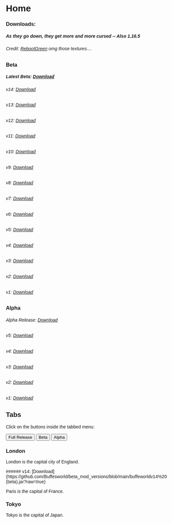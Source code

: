 # Home

### Downloads:
##### As they go down, they get more and more cursed   -- Also 1.16.5
###### Credit: [RebootGreen](https://mine.ly/RebootGreen.1) omg those textures....

### Beta
##### Latest Beta: [Download](https://github.com/Buffesworld/beta_mod_versions/blob/main/buffeworldv14%20(beta).jar?raw=true)
###### v14: [Download](https://github.com/Buffesworld/beta_mod_versions/blob/main/buffeworldv14%20(beta).jar?raw=true)
###### v13: [Download](https://github.com/Buffesworld/beta_mod_versions/blob/main/buffeworldv13%20(beta).jar?raw=true)
###### v12: [Download](https://github.com/Buffesworld/beta_mod_versions/blob/main/buffeworldv12%20(beta).jar?raw=true)
###### v11: [Download](https://github.com/Buffesworld/beta_mod_versions/blob/main/buffeworldv11%20(beta).jar?raw=true)
###### v10: [Download](https://github.com/Buffesworld/beta_mod_versions/blob/main/buffeworldv10%20(beta).jar?raw=true)
###### v9: [Download](https://github.com/Buffesworld/beta_mod_versions/blob/main/buffeworldv9%20(beta).jar?raw=true)
###### v8: [Download](https://github.com/Buffesworld/beta_mod_versions/blob/main/buffeworldv8%20(beta).jar?raw=true)
###### v7: [Download](https://github.com/Buffesworld/beta_mod_versions/blob/main/buffeworldv7%20(beta).jar?raw=true)
###### v6: [Download](https://github.com/Buffesworld/beta_mod_versions/blob/main/buffeworldv6%20(beta).jar?raw=true)
###### v5: [Download](https://github.com/Buffesworld/beta_mod_versions/blob/main/buffeworldv5%20(beta).jar?raw=true)
###### v4: [Download](https://github.com/Buffesworld/beta_mod_versions/blob/main/buffeworldv4.jar?raw=true)
###### v3: [Download](https://github.com/Buffesworld/beta_mod_versions/blob/main/buffeworldv3.jar?raw=true)
###### v2: [Download](https://github.com/Buffesworld/beta_mod_versions/blob/main/buffeworld%20v2.jar?raw=true)
###### v1: [Download](https://github.com/Buffesworld/beta_mod_versions/blob/main/buff-e-world%20v1.jar?raw=true)
 
### Alpha
###### Alpha Release: [Download](https://www.youtube.com/embed/O91DT1pR1ew?autoplay=1&controls=0&modestbranding=1&disablekb=1&loop=1&fs=1&mouse=0&t=10)
###### v5: [Download](https://www.youtube.com/embed/O91DT1pR1ew?autoplay=1&controls=0&modestbranding=1&disablekb=1&loop=1&fs=1&mouse=0&t=10)
###### v4: [Download](https://www.youtube.com/embed/O91DT1pR1ew?autoplay=1&controls=0&modestbranding=1&disablekb=1&loop=1&fs=1&mouse=0&t=10)
###### v3: [Download](https://www.youtube.com/embed/O91DT1pR1ew?autoplay=1&controls=0&modestbranding=1&disablekb=1&loop=1&fs=1&mouse=0&t=10)
###### v2: [Download](https://www.youtube.com/embed/O91DT1pR1ew?autoplay=1&controls=0&modestbranding=1&disablekb=1&loop=1&fs=1&mouse=0&t=10)
###### v1: [Download](https://www.youtube.com/embed/O91DT1pR1ew?autoplay=1&controls=0&modestbranding=1&disablekb=1&loop=1&fs=1&mouse=0&t=10)

<html>
<head>
<meta name="viewport" content="width=device-width, initial-scale=1">
<style>
body {font-family: Arial;}

/* Style the tab */
.tab {
  overflow: hidden;
  border: 1px solid #ccc;
  background-color: #f1f1f1;
}

/* Style the buttons inside the tab */
.tab button {
  background-color: inherit;
  float: left;
  border: none;
  outline: none;
  cursor: pointer;
  padding: 14px 16px;
  transition: 0.3s;
  font-size: 17px;
}

/* Change background color of buttons on hover */
.tab button:hover {
  background-color: #ddd;
}

/* Create an active/current tablink class */
.tab button.active {
  background-color: #ccc;
}

/* Style the tab content */
.tabcontent {
  display: none;
  padding: 6px 12px;
  border: 1px solid #ccc;
  border-top: none;
}
</style>
</head>
<body>

<h2>Tabs</h2>
<p>Click on the buttons inside the tabbed menu:</p>

<div class="tab">
  <button class="tablinks" onclick="openCity(event, 'Full Release')">Full Release</button>
  <button class="tablinks" onclick="openCity(event, 'Beta')">Beta</button>
  <button class="tablinks" onclick="openCity(event, 'Alpha')">Alpha</button>
</div>

<div id="Full Release" class="tabcontent">
  <h3>London</h3>
  <p>London is the capital city of England.</p>
</div>

<div id="Beta" class="tabcontent">
  ###### v14: [Download](https://github.com/Buffesworld/beta_mod_versions/blob/main/buffeworldv14%20(beta).jar?raw=true)
  <p>Paris is the capital of France.</p> 
</div>

<div id="Alpha" class="tabcontent">
  <h3>Tokyo</h3>
  <p>Tokyo is the capital of Japan.</p>
</div>

<script>
function openCity(evt, cityName) {
  var i, tabcontent, tablinks;
  tabcontent = document.getElementsByClassName("tabcontent");
  for (i = 0; i < tabcontent.length; i++) {
    tabcontent[i].style.display = "none";
  }
  tablinks = document.getElementsByClassName("tablinks");
  for (i = 0; i < tablinks.length; i++) {
    tablinks[i].className = tablinks[i].className.replace(" active", "");
  }
  document.getElementById(cityName).style.display = "block";
  evt.currentTarget.className += " active";
}
</script>
   
</body>
</html> 

